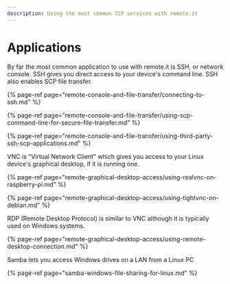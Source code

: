 ```yaml
---
description: Using the most common TCP services with remote.it
---
```


# Applications

By far the most common application to use with remote.it is SSH, or network console.  SSH gives you direct access to your device's command line.  SSH also enables SCP file transfer.

{% page-ref page="remote-console-and-file-transfer/connecting-to-ssh.md" %}

{% page-ref page="remote-console-and-file-transfer/using-scp-command-line-for-secure-file-transfer.md" %}

{% page-ref page="remote-console-and-file-transfer/using-third-party-ssh-scp-applications.md" %}

VNC is "Virtual Network Client" which gives you access to your Linux device's graphical desktop, if it is running one.

{% page-ref page="remote-graphical-desktop-access/using-realvnc-on-raspberry-pi.md" %}

{% page-ref page="remote-graphical-desktop-access/using-tightvnc-on-debian.md" %}

RDP \(Remote Desktop Protocol\) is similar to VNC although it is typically used on Windows systems.

{% page-ref page="remote-graphical-desktop-access/using-remote-desktop-connection.md" %}

Samba lets you access Windows drives on a LAN from a Linux PC

{% page-ref page="samba-windows-file-sharing-for-linux.md" %}

